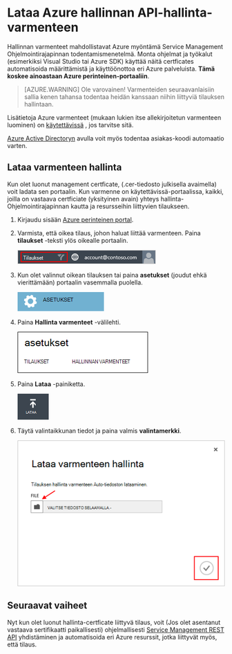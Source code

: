 <properties 
    pageTitle="Lataa Azure hallinta-Ohjelmointirajapinnan varmenteen | Azure Microsoft" 
    description="Opit lataamaan athe Management API certficate perinteinen Azure-portaalin." 
    services="cloud-services" 
    documentationCenter=".net" 
    authors="Thraka" 
    manager="timlt" 
    editor=""/>

<tags 
    ms.service="na" 
    ms.workload="tbd" 
    ms.tgt_pltfrm="na" 
    ms.devlang="na" 
    ms.topic="article" 
    ms.date="04/18/2016"
    ms.author="adegeo"/>


# <a name="upload-an-azure-management-api-management-certificate"></a>Lataa Azure hallinnan API-hallinta-varmenteen

Hallinnan varmenteet mahdollistavat Azure myöntämä Service Management Ohjelmointirajapinnan todentamismenetelmä. Monta ohjelmat ja työkalut (esimerkiksi Visual Studio tai Azure SDK) käyttää näitä certficates automatisoida määrittämistä ja käyttöönottoa eri Azure palveluista. **Tämä koskee ainoastaan Azure perinteinen-portaaliin**. 

>[AZURE.WARNING] Ole varovainen! Varmenteiden seuraavanlaisiin sallia kenen tahansa todentaa heidän kanssaan niihin liittyviä tilauksen hallintaan. 

Lisätietoja Azure varmenteet (mukaan lukien itse allekirjoitetun varmenteen luominen) on [käytettävissä](cloud-services/cloud-services-certs-create.md#what-are-management-certificates) , jos tarvitse sitä.

[Azure Active Directoryn](/services/active-directory/) avulla voit myös todentaa asiakas-koodi automaatio varten.

## <a name="upload-a-management-certificate"></a>Lataa varmenteen hallinta

Kun olet luonut management certficate, (.cer-tiedosto julkisella avaimella) voit ladata sen portaalin. Kun varmenne on käytettävissä-portaalissa, kaikki, joilla on vastaava certficiate (yksityinen avain) yhteys hallinta-Ohjelmointirajapinnan kautta ja resursseihin liittyvien tilaukseen.

1. Kirjaudu sisään [Azure perinteinen portal](http://manage.windowsazure.com).

2. Varmista, että oikea tilaus, johon haluat liittää varmenteen. Paina **tilaukset** -teksti ylös oikealle portaalin.

    ![Asetukset](./media/azure-api-management-certs/subscription.png)

3. Kun olet valinnut oikean tilauksen tai paina **asetukset** (joudut ehkä vierittämään) portaalin vasemmalla puolella. 
    
    ![Asetukset](./media/azure-api-management-certs/settings.png)

4. Paina **Hallinta varmenteet** -välilehti.

    ![Asetukset](./media/azure-api-management-certs/certificates-tab.png)
    
5. Paina **Lataa** -painiketta.

    ![Asetukset](./media/azure-api-management-certs/upload.png)
    
6. Täytä valintaikkunan tiedot ja paina valmis **valintamerkki**.

    ![Asetukset](./media/azure-api-management-certs/upload-dialog.png)

## <a name="next-steps"></a>Seuraavat vaiheet

Nyt kun olet luonut hallinta-certficate liittyvä tilaus, voit (Jos olet asentanut vastaava sertifikaatti paikallisesti) ohjelmallisesti [Service Management REST API](https://msdn.microsoft.com/library/azure/mt420159.aspx) yhdistäminen ja automatisoida eri Azure resurssit, jotka liittyvät myös, että tilaus. 